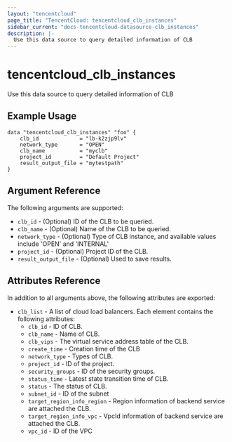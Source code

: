 ```yaml
---
layout: "tencentcloud"
page_title: "TencentCloud: tencentcloud_clb_instances"
sidebar_current: "docs-tencentcloud-datasource-clb_instances"
description: |-
  Use this data source to query detailed information of CLB
---
```


# tencentcloud_clb_instances

Use this data source to query detailed information of CLB

## Example Usage

```hcl
data "tencentcloud_clb_instances" "foo" {
    clb_id             = "lb-k2zjp9lv"
    network_type       = "OPEN"
    clb_name           = "myclb"
    project_id         = "Default Project"
    result_output_file = "mytestpath"
}
```

## Argument Reference

The following arguments are supported:

* `clb_id` - (Optional) ID of the CLB to be queried.
* `clb_name` - (Optional) Name of the CLB to be queried.
* `network_type` - (Optional) Type of CLB instance, and available values include 'OPEN' and 'INTERNAL'
* `project_id` - (Optional) Project ID of the CLB.
* `result_output_file` - (Optional) Used to save results.

## Attributes Reference

In addition to all arguments above, the following attributes are exported:

* `clb_list` - A list of cloud load balancers. Each element contains the following attributes:
  * `clb_id` - ID of CLB.
  * `clb_name` - Name of CLB.
  * `clb_vips` - The virtual service address table of the CLB.
  * `create_time` - Creation time of the CLB
  * `network_type` - Types of CLB.
  * `project_id` - ID of the project.
  * `security_groups` - ID of the security groups.
  * `status_time` - Latest state transition time of CLB.
  * `status` - The status of CLB.
  * `subnet_id` - ID of the subnet
  * `target_region_info_region` - Region information of backend service are attached the CLB.
  * `target_region_info_vpc` - VpcId information of backend service are attached the CLB.
  * `vpc_id` - ID of the VPC


